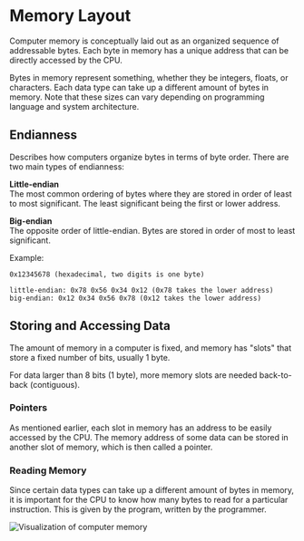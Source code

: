 # Memory Layout
Computer memory is conceptually laid out as an organized sequence of addressable bytes. Each byte in memory has a unique address that can be directly accessed by the CPU.  

Bytes in memory represent something, whether they be integers, floats, or characters. Each data type can take up a different amount of bytes in memory. Note that these sizes can vary depending on programming language and system architecture.

## Endianness
Describes how computers organize bytes in terms of byte order. There are two main types of endianness:

**Little-endian**  
The most common ordering of bytes where they are stored in order of least to most significant. The least significant being the first or lower address.

**Big-endian**  
The opposite order of little-endian. Bytes are stored in order of most to least significant.  

Example:  
```
0x12345678 (hexadecimal, two digits is one byte)

little-endian: 0x78 0x56 0x34 0x12 (0x78 takes the lower address)
big-endian: 0x12 0x34 0x56 0x78 (0x12 takes the lower address)
```

## Storing and Accessing Data

The amount of memory in a computer is fixed, and memory has "slots" that store a fixed number of bits, usually 1 byte. 

For data larger than 8 bits (1 byte), more memory slots are needed back-to-back (contiguous).

### Pointers
As mentioned earlier, each slot in memory has an address to be easily accessed by the CPU. The memory address of some data can be stored in another slot of memory, which is then called a pointer.

### Reading Memory
Since certain data types can take up a different amount of bytes in memory, it is important for the CPU to know how many bytes to read for a particular instruction. This is given by the program, written by the programmer.


![Visualization of computer memory](https://www.cs.emory.edu/~cheung/Courses/255/Syllabus/4-intro/FIGS/memory01b.gif)